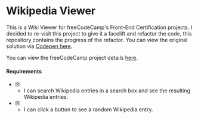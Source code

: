 # Wikipedia Viewer
This is a Wiki Viewer for freeCodeCamp's Front-End Certification projects. I decided to re-visit this project to give it a facelift and refactor the code, this repository contains the progress of the refactor. You can view the original solution via [Codepen here](https://codepen.io/Nestik/pen/QgWqzJ).

You can view the freeCodeCamp project details [here](https://www.freecodecamp.org/challenges/build-a-wikipedia-viewer).

#### Requirements
- [x] - I can search Wikipedia entries in a search box and see the resulting Wikipedia entries.
- [x] - I can click a button to see a random Wikipedia entry.

